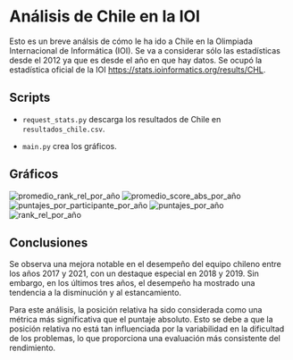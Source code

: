 # Análisis de Chile en la IOI

Esto es un breve análsis de cómo le ha ido a Chile en la Olimpiada Internacional de Informática (IOI). Se va a considerar sólo las estadísticas desde el 2012 ya que es desde el año en que hay datos. Se ocupó la estadística oficial de la IOI https://stats.ioinformatics.org/results/CHL.

## Scripts

- `request_stats.py` descarga los resultados de Chile en `resultados_chile.csv`.

- `main.py` crea los gráficos.

## Gráficos

![promedio_rank_rel_por_año](graficos/promedio_rank_rel_por_año.png)
![promedio_score_abs_por_año](graficos/promedio_score_abs_por_año.png)
![puntajes_por_participante_por_año](graficos/puntajes_por_participante_por_año.png)
![puntajes_por_año](graficos/puntajes_por_año.png)
![rank_rel_por_año](graficos/rank_rel_por_año.png)

## Conclusiones

Se observa una mejora notable en el desempeño del equipo chileno entre los años 2017 y 2021, con un destaque especial en 2018 y 2019. Sin embargo, en los últimos tres años, el desempeño ha mostrado una tendencia a la disminución y al estancamiento.

Para este análisis, la posición relativa ha sido considerada como una métrica más significativa que el puntaje absoluto. Esto se debe a que la posición relativa no está tan influenciada por la variabilidad en la dificultad de los problemas, lo que proporciona una evaluación más consistente del rendimiento.